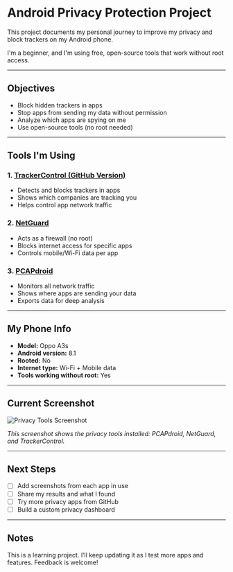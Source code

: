 # Android Privacy Protection Project

This project documents my personal journey to improve my privacy and block trackers on my Android phone.

I'm a beginner, and I'm using free, open-source tools that work without root access.

---

## Objectives

- Block hidden trackers in apps
- Stop apps from sending my data without permission
- Analyze which apps are spying on me
- Use open-source tools (no root needed)

---

## Tools I'm Using

### 1. [TrackerControl (GitHub Version)](https://github.com/OxfordHCC/tracker-control-android)

- Detects and blocks trackers in apps
- Shows which companies are tracking you
- Helps control app network traffic

### 2. [NetGuard](https://play.google.com/store/apps/details?id=eu.faircode.netguard)

- Acts as a firewall (no root)
- Blocks internet access for specific apps
- Controls mobile/Wi-Fi data per app

### 3. [PCAPdroid](https://play.google.com/store/apps/details?id=tech.inaudible.pcapdroid)

- Monitors all network traffic
- Shows where apps are sending your data
- Exports data for deep analysis

---

## My Phone Info

- **Model:** Oppo A3s  
- **Android version:** 8.1  
- **Rooted:** No  
- **Internet type:** Wi-Fi + Mobile data  
- **Tools working without root:** Yes

---

## Current Screenshot
![Privacy Tools Screenshot](./screenshots/IMG_١٣٣٧٠٦_٢٠٢٥٠٥٠٨.jpg)

*This screenshot shows the privacy tools installed: PCAPdroid, NetGuard, and TrackerControl.*

---

## Next Steps

- [ ] Add screenshots from each app in use
- [ ] Share my results and what I found
- [ ] Try more privacy apps from GitHub
- [ ] Build a custom privacy dashboard

---

## Notes

This is a learning project. I’ll keep updating it as I test more apps and features. Feedback is welcome!
